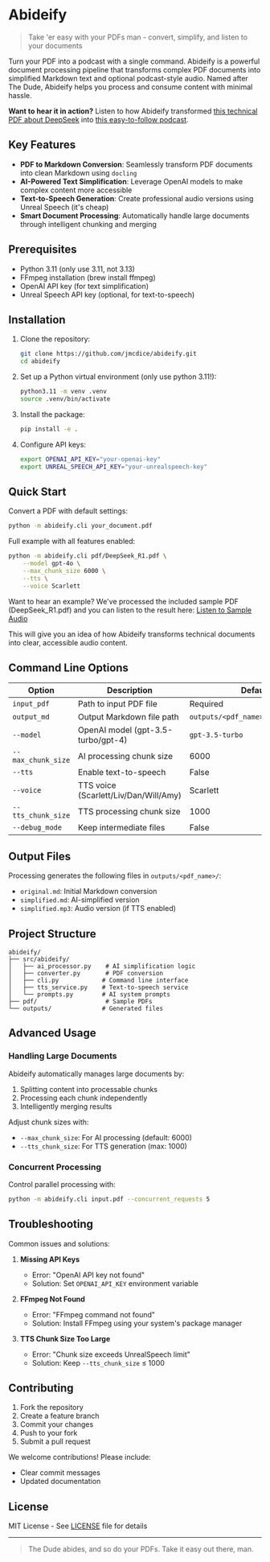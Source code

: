 # Abideify

> Take 'er easy with your PDFs man - convert, simplify, and listen to your documents

Turn your PDF into a podcast with a single command. Abideify is a powerful document processing pipeline that transforms complex PDF documents into simplified Markdown text and optional podcast-style audio. Named after The Dude, Abideify helps you process and consume content with minimal hassle.

**Want to hear it in action?** Listen to how Abideify transformed [this technical PDF about DeepSeek](pdf/DeepSeek_R1.pdf) into [this easy-to-follow podcast](https://storage.googleapis.com/echo-004/simplified.mp3).

## Key Features

- **PDF to Markdown Conversion**: Seamlessly transform PDF documents into clean Markdown using `docling`
- **AI-Powered Text Simplification**: Leverage OpenAI models to make complex content more accessible
- **Text-to-Speech Generation**: Create professional audio versions using Unreal Speech (it's cheap)
- **Smart Document Processing**: Automatically handle large documents through intelligent chunking and merging

## Prerequisites

- Python 3.11 (only use 3.11, not 3.13)
- FFmpeg installation (brew install ffmpeg)
- OpenAI API key (for text simplification)
- Unreal Speech API key (optional, for text-to-speech)

## Installation

1. Clone the repository:
   ```bash
   git clone https://github.com/jmcdice/abideify.git
   cd abideify
   ```

2. Set up a Python virtual environment (only use python 3.11!):
   ```bash
   python3.11 -m venv .venv
   source .venv/bin/activate 
   ```

3. Install the package:
   ```bash
   pip install -e .
   ```

4. Configure API keys:
   ```bash
   export OPENAI_API_KEY="your-openai-key"
   export UNREAL_SPEECH_API_KEY="your-unrealspeech-key"
   ```

## Quick Start

Convert a PDF with default settings:

```bash
python -m abideify.cli your_document.pdf
```

Full example with all features enabled:

```bash
python -m abideify.cli pdf/DeepSeek_R1.pdf \
    --model gpt-4o \
    --max_chunk_size 6000 \
    --tts \
    --voice Scarlett
```

Want to hear an example? We've processed the included sample PDF (DeepSeek_R1.pdf) and you can listen to the result here:
[Listen to Sample Audio](https://storage.googleapis.com/echo-004/simplified.mp3)

This will give you an idea of how Abideify transforms technical documents into clear, accessible audio content.

## Command Line Options

| Option | Description | Default |
|--------|-------------|---------|
| `input_pdf` | Path to input PDF file | Required |
| `output_md` | Output Markdown file path | `outputs/<pdf_name>/simplified.md` |
| `--model` | OpenAI model (gpt-3.5-turbo/gpt-4) | `gpt-3.5-turbo` |
| `--max_chunk_size` | AI processing chunk size | 6000 |
| `--tts` | Enable text-to-speech | False |
| `--voice` | TTS voice (Scarlett/Liv/Dan/Will/Amy) | Scarlett |
| `--tts_chunk_size` | TTS processing chunk size | 1000 |
| `--debug_mode` | Keep intermediate files | False |

## Output Files

Processing generates the following files in `outputs/<pdf_name>/`:

- `original.md`: Initial Markdown conversion
- `simplified.md`: AI-simplified version
- `simplified.mp3`: Audio version (if TTS enabled)

## Project Structure

```
abideify/
├── src/abideify/
│   ├── ai_processor.py    # AI simplification logic
│   ├── converter.py       # PDF conversion
│   ├── cli.py            # Command line interface
│   ├── tts_service.py    # Text-to-speech service
│   └── prompts.py        # AI system prompts
├── pdf/                   # Sample PDFs
└── outputs/              # Generated files
```

## Advanced Usage

### Handling Large Documents

Abideify automatically manages large documents by:

1. Splitting content into processable chunks
2. Processing each chunk independently
3. Intelligently merging results

Adjust chunk sizes with:
- `--max_chunk_size`: For AI processing (default: 6000)
- `--tts_chunk_size`: For TTS generation (max: 1000)

### Concurrent Processing

Control parallel processing with:
```bash
python -m abideify.cli input.pdf --concurrent_requests 5
```

## Troubleshooting

Common issues and solutions:

1. **Missing API Keys**
   - Error: "OpenAI API key not found"
   - Solution: Set `OPENAI_API_KEY` environment variable

2. **FFmpeg Not Found**
   - Error: "FFmpeg command not found"
   - Solution: Install FFmpeg using your system's package manager

3. **TTS Chunk Size Too Large**
   - Error: "Chunk size exceeds UnrealSpeech limit"
   - Solution: Keep `--tts_chunk_size` ≤ 1000

## Contributing

1. Fork the repository
2. Create a feature branch
3. Commit your changes
4. Push to your fork
5. Submit a pull request

We welcome contributions! Please include:
- Clear commit messages
- Updated documentation

## License

MIT License - See [LICENSE](LICENSE) file for details

---

> The Dude abides, and so do your PDFs. Take it easy out there, man.

